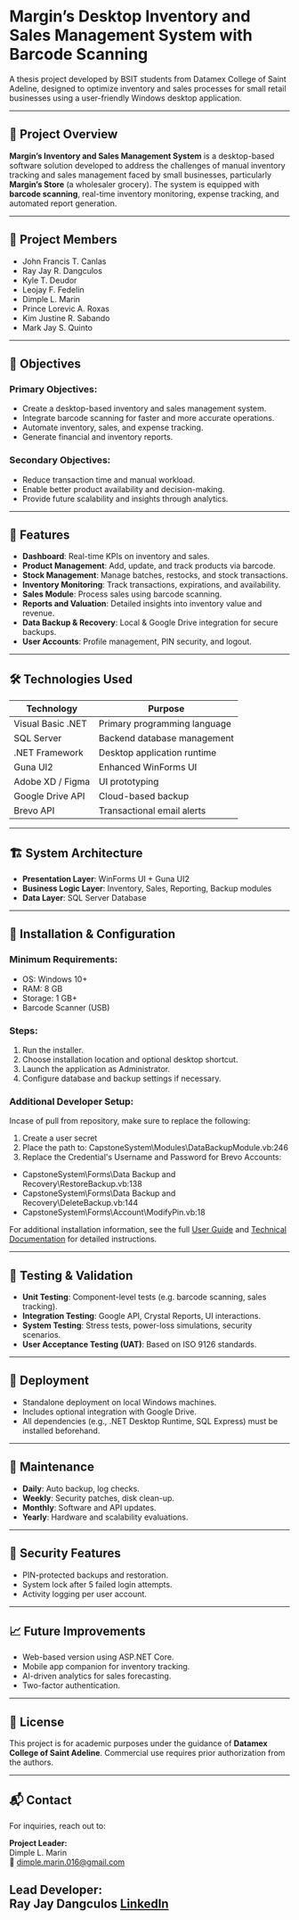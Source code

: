 # Margin’s Desktop Inventory and Sales Management System with Barcode Scanning

A thesis project developed by BSIT students from Datamex College of Saint Adeline, designed to optimize inventory and sales processes for small retail businesses using a user-friendly Windows desktop application.

---

## 📌 Project Overview

**Margin’s Inventory and Sales Management System** is a desktop-based software solution developed to address the challenges of manual inventory tracking and sales management faced by small businesses, particularly **Margin’s Store** (a wholesaler grocery). The system is equipped with **barcode scanning**, real-time inventory monitoring, expense tracking, and automated report generation.

---

## 👥 Project Members

- John Francis T. Canlas  
- Ray Jay R. Dangculos  
- Kyle T. Deudor  
- Leojay F. Fedelin  
- Dimple L. Marin  
- Prince Lorevic A. Roxas  
- Kim Justine R. Sabando  
- Mark Jay S. Quinto  

---

## 🎯 Objectives

### Primary Objectives:
- Create a desktop-based inventory and sales management system.
- Integrate barcode scanning for faster and more accurate operations.
- Automate inventory, sales, and expense tracking.
- Generate financial and inventory reports.

### Secondary Objectives:
- Reduce transaction time and manual workload.
- Enable better product availability and decision-making.
- Provide future scalability and insights through analytics.

---

## 🧩 Features

- **Dashboard**: Real-time KPIs on inventory and sales.
- **Product Management**: Add, update, and track products via barcode.
- **Stock Management**: Manage batches, restocks, and stock transactions.
- **Inventory Monitoring**: Track transactions, expirations, and availability.
- **Sales Module**: Process sales using barcode scanning.
- **Reports and Valuation**: Detailed insights into inventory value and revenue.
- **Data Backup & Recovery**: Local & Google Drive integration for secure backups.
- **User Accounts**: Profile management, PIN security, and logout.

---

## 🛠 Technologies Used

| Technology | Purpose |
|------------|---------|
| Visual Basic .NET | Primary programming language |
| SQL Server | Backend database management |
| .NET Framework | Desktop application runtime |
| Guna UI2 | Enhanced WinForms UI |
| Adobe XD / Figma | UI prototyping |
| Google Drive API | Cloud-based backup |
| Brevo API | Transactional email alerts |

---

## 🏗 System Architecture

- **Presentation Layer**: WinForms UI + Guna UI2
- **Business Logic Layer**: Inventory, Sales, Reporting, Backup modules
- **Data Layer**: SQL Server Database

---

## 💾 Installation & Configuration

### Minimum Requirements:
- OS: Windows 10+
- RAM: 8 GB
- Storage: 1 GB+
- Barcode Scanner (USB)

### Steps:
1. Run the installer.
2. Choose installation location and optional desktop shortcut.
3. Launch the application as Administrator.
4. Configure database and backup settings if necessary.

### Additional Developer Setup:
Incase of pull from repository, make sure to replace the following:

1. Create a user secret
2. Place the path to: CapstoneSystem\Modules\DataBackupModule.vb:246
3. Replace the Credential's Username and Password for Brevo Accounts:
  - CapstoneSystem\Forms\Data Backup and Recovery\RestoreBackup.vb:138
  - CapstoneSystem\Forms\Data Backup and Recovery\DeleteBackup.vb:144
  - CapstoneSystem\Forms\Account\ModifyPin.vb:18


For additional installation information, see the full [User Guide](#) and [Technical Documentation](#) for detailed instructions.

---

## 🧪 Testing & Validation

- **Unit Testing**: Component-level tests (e.g. barcode scanning, sales tracking).
- **Integration Testing**: Google API, Crystal Reports, UI interactions.
- **System Testing**: Stress tests, power-loss simulations, security scenarios.
- **User Acceptance Testing (UAT)**: Based on ISO 9126 standards.

---

## 🚀 Deployment

- Standalone deployment on local Windows machines.
- Includes optional integration with Google Drive.
- All dependencies (e.g., .NET Desktop Runtime, SQL Express) must be installed beforehand.

---

## 🔧 Maintenance

- **Daily**: Auto backup, log checks.
- **Weekly**: Security patches, disk clean-up.
- **Monthly**: Software and API updates.
- **Yearly**: Hardware and scalability evaluations.

---

## 🔐 Security Features

- PIN-protected backups and restoration.
- System lock after 5 failed login attempts.
- Activity logging per user account.

---

## 📈 Future Improvements

- Web-based version using ASP.NET Core.
- Mobile app companion for inventory tracking.
- AI-driven analytics for sales forecasting.
- Two-factor authentication.

---

## 📄 License

This project is for academic purposes under the guidance of **Datamex College of Saint Adeline**. Commercial use requires prior authorization from the authors.

---

## 📬 Contact

For inquiries, reach out to:

**Project Leader:**  
Dimple L. Marin  
📧 dimple.marin.016@gmail.com

**Lead Developer:**  
Ray Jay Dangculos
[LinkedIn](https://linkedin.com/in/ray-jay-dangculos-02b18b341)
---


